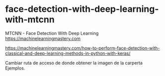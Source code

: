 # face-detection-with-deep-learning-with-mtcnn
MTCNN - Face Detection With Deep Learning
https://machinelearningmastery.com

https://machinelearningmastery.com/how-to-perform-face-detection-with-classical-and-deep-learning-methods-in-python-with-keras/

Cambiar ruta de acceso de donde obtener la imagen de la carperta Ejemplos.
